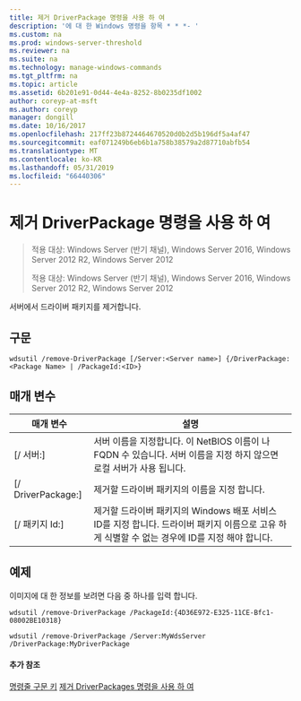 ```yaml
---
title: 제거 DriverPackage 명령을 사용 하 여
description: '에 대 한 Windows 명령을 항목 * * *- '
ms.custom: na
ms.prod: windows-server-threshold
ms.reviewer: na
ms.suite: na
ms.technology: manage-windows-commands
ms.tgt_pltfrm: na
ms.topic: article
ms.assetid: 6b201e91-0d44-4e4a-8252-8b0235df1002
author: coreyp-at-msft
ms.author: coreyp
manager: dongill
ms.date: 10/16/2017
ms.openlocfilehash: 217ff23b8724464670520d0b2d5b196df5a4af47
ms.sourcegitcommit: eaf071249b6eb6b1a758b38579a2d87710abfb54
ms.translationtype: MT
ms.contentlocale: ko-KR
ms.lasthandoff: 05/31/2019
ms.locfileid: "66440306"
---
```

# <a name="using-the-remove-driverpackage-command"></a>제거 DriverPackage 명령을 사용 하 여

> 적용 대상: Windows Server (반기 채널), Windows Server 2016, Windows Server 2012 R2, Windows Server 2012
> 
> 
> 적용 대상: Windows Server (반기 채널), Windows Server 2016, Windows Server 2012 R2, Windows Server 2012

서버에서 드라이버 패키지를 제거합니다.
## <a name="syntax"></a>구문
```
wdsutil /remove-DriverPackage [/Server:<Server name>] {/DriverPackage:<Package Name> | /PackageId:<ID>}
```
## <a name="parameters"></a>매개 변수

|        매개 변수        |                                                                            설명                                                                             |
|-------------------------|--------------------------------------------------------------------------------------------------------------------------------------------------------------------|
| [/ 서버:<Server name>] |              서버 이름을 지정합니다. 이 NetBIOS 이름이 나 FQDN 수 있습니다. 서버 이름을 지정 하지 않으면 로컬 서버가 사용 됩니다.              |
| [/ DriverPackage:<Name>] |                                                        제거할 드라이버 패키지의 이름을 지정 합니다.                                                         |
|    [/ 패키지 Id:<ID>]    | 제거할 드라이버 패키지의 Windows 배포 서비스 ID를 지정 합니다. 드라이버 패키지 이름으로 고유 하 게 식별할 수 없는 경우에 ID를 지정 해야 합니다. |

## <a name="BKMK_examples"></a>예제
이미지에 대 한 정보를 보려면 다음 중 하나를 입력 합니다.
```
wdsutil /remove-DriverPackage /PackageId:{4D36E972-E325-11CE-Bfc1-08002BE10318}
```
```
wdsutil /remove-DriverPackage /Server:MyWdsServer /DriverPackage:MyDriverPackage
```
#### <a name="additional-references"></a>추가 참조
[명령줄 구문 키](command-line-syntax-key.md)
[제거 DriverPackages 명령을 사용 하 여](using-the-remove-driverpackages-command.md)
